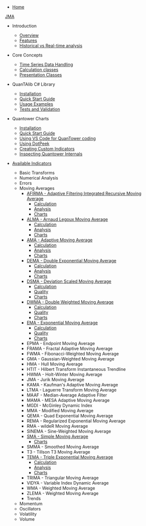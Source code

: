 
* [Home](/)

[JMA](indicators/averages/jma/calc.md)

* Introduction
   * [Overview]()
   * [Features]()
   * [Historical vs Real-time analysis](essays/realtime.md)

*  Core Concepts
   * [Time Series Data Handling]()
   * [Calculation classes]()
   * [Presentation Classes]()

* QuanTAlib C# Library
   * [Installation]()
   * [Quick Start Guide]()
   * [Usage Examples]()
   * [Tests and Validation]()

* Quantower Charts
   * [Installation]()
   * [Quick Start Guide]()
   * [Using VS Code for QuanTower coding](setup/vscode.md)
   * [Using DotPeek](setup/dotpeek.md)
   * [Creating Custom Indicators]()
   * [Inspecting Quantower Internals]()

* [Available Indicators](indicators/indicators.md)
   * Basic Transforms
   * Numerical Analysis
   * Errors
   * Moving Averages
      * [AFIRMA - Adaptive Filtering Integrated Recursive Moving Average](indicators/averages/afirma/afirma.md)
         * [Calculation](indicators/averages/afirma/calc.md)
         * [Analysis](indicators/averages/afirma/analysis.md)
         * [Charts](indicators/averages/afirma/charts.md)
      * [ALMA - Arnaud Legoux Moving Average](indicators/averages/alma/alma.md)
         * [Calculation](indicators/averages/alma/calc.md)
         * [Analysis](indicators/averages/alma/analysis.md)
         * [Charts](indicators/averages/alma/charts.md)
      * [AMA - Adaptive Moving Average](indicators/averages/ama/ama.md)
         * [Calculation](indicators/averages/ama/calc.md)
         * [Analysis](indicators/averages/ama/analysis.md)
         * [Charts](indicators/averages/ama/charts.md)
      * [DEMA - Double Exponential Moving Average](indicators/averages/dema/dema.md)
         * [Calculation](indicators/averages/dema/calc.md)
         * [Analysis](indicators/averages/dema/analysis.md)
         * [Charts](indicators/averages/dema/charts.md)
      * [DSMA - Deviation Scaled Moving Average](indicators/averages/dsma/dsma.md)
         * [Calculation](indicators/averages/dsma/calculation.md)
         * [Quality](indicators/averages/dsma/quality.md)
         * [Charts](indicators/averages/dsma/charts.md)
      * [DWMA - Double Weighted Moving Average](indicators/averages/dwma/calculation.md)
         * [Calculation](indicators/averages/dwma/calculation.md)
         * [Quality](indicators/averages/dwma/quality.md)
         * [Charts](indicators/averages/dwma/charts.md)
      * [EMA - Exponential Moving Average](indicators/averages/ema/ema.md)
         * [Calculation](indicators/averages/ema/calculation.md)
         * [Quality](indicators/averages/ema/quality.md)
         * [Charts](indicators/averages/ema/charts.md)
      * EPMA - Endpoint Moving Average
      * FRAMA - Fractal Adaptive Moving Average
      * FWMA - Fibonacci-Weighted Moving Average
      * GMA - Gaussian-Weighted Moving Average
      * HMA - Hull Moving Average
      * HTIT - Hilbert Transform Instantaneous Trendline
      * HWMA - Holt-Winter Moving Average
      * JMA - Jurik Moving Average
      * KAMA - Kaufman's Adaptive Moving Average
      * LTMA - Laguerre Transform Moving Average
      * MAAF - Median-Average Adaptive Filter
      * MAMA - MESA Adaptive Moving Average
      * MGDI - McGinley Dynamic Index
      * MMA - Modified Moving Average
      * QEMA - Quad Exponential Moving Average
      * REMA - Regularized Exponential Moving Average
      * RMA - wildeR Moving Average
      * SINEMA - Sine-Weighted Moving Average
      * [SMA - Simple Moving Average](indicators/averages/sma/sma.md)
         * [Charts](indicators/averages/sma/charts.md)
      * SMMA - Smoothed Moving Average
      * T3 - Tillson T3 Moving Average
      * [TEMA - Triple Exponential Moving Average](indicators/averages/tema/tema.md)
         * [Calculation](indicators/averages/tema/calc.md)
         * [Analysis](indicators/averages/tema/analysis.md)
         * [Charts](indicators/averages/tema/charts.md)
      * TRIMA - Triangular Moving Average
      * VIDYA - Variable Index Dynamic Average
      * WMA - Weighted Moving Average
      * ZLEMA - Weighted Moving Average
      * Trends
   * Momentum
   * Oscillators
   * Volatility
   * Volume

